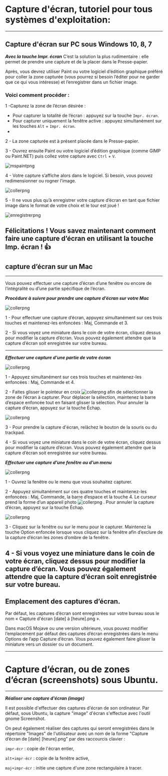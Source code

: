 # Capture d'écran, tutoriel pour tous systèmes d'exploitation:
---

## Capture d'écran sur PC sous Windows 10, 8, 7

***Avec la touche Impr. écran***
C’est la solution la plus rudimentaire : elle permet de prendre une capture et de la placer dans le Presse-papier.

Après, vous devrez utiliser Paint ou votre logiciel d’édition graphique préféré pour coller la zone capturée (vous pourrez si besoin l’éditer pour ne garder que ce qui vous intéresse) et l’enregistrer dans un fichier image.

### Voici comment procéder :

1 -Capturez la zone de l’écran désirée :

   - Pour capturer la totalité de l’écran : appuyez sur la touche ``Impr. écran``.
   - Pour capturer uniquement la fenêtre active : appuyez simultanément sur les touches ``Alt`` + ``Impr. écran``.
   -
2 - La zone capturée est à présent placée dans le Presse-papier.

3 - Ouvrez ensuite Paint ou votre logiciel d’édition graphique (comme GIMP ou Paint.NET) puis collez votre capture avec ``Ctrl`` + ``V``.

![mspaintpng](mspaint-coller-capture-ecran.png)

4 - Votre capture s’affiche alors dans le logiciel. Si besoin, vous pouvez redimensionner ou rogner l’image.

![collerpng](mspaint-capture-ecran-collee.png)

5 - Il ne vous plus qu’à enregistrer votre capture d’écran en tant que fichier image dans le format de votre choix et le tour est joué !

![enregistrerpng](enregistrer-capture-ecran-mspaint.png)

 **Félicitations ! Vous savez maintenant comment faire une capture d’écran en utilisant la touche Imp. écran ! 👍**
---

## capture d’écran sur un Mac
---
Vous pouvez effectuer une capture d’écran d’une fenêtre ou encore de l’intégralité ou d’une partie spécifique de l’écran.

***Procédure à suivre pour prendre une capture d’écran sur votre Mac***

![collerpng](mac-key-combo-diagram-shift-command-3.png)

1 - Pour effectuer une capture d’écran, appuyez simultanément sur ces trois touches et maintenez-les enfoncées : Maj, Commande et 3.

2 - Si vous voyez une miniature dans le coin de votre écran, cliquez dessus pour modifier la capture d’écran. Vous pouvez également attendre que la capture d’écran soit enregistrée sur votre bureau.

---

***Effectuer une capture d’une partie de votre écran***

![collerpng](mac-key-combo-diagram-shift-command-4.png)

1 - Appuyez simultanément sur ces trois touches et maintenez-les enfoncées : Maj, Commande et 4.

2 - Faites glisser le pointeur en croix ![collerpng](macos-mojave-screenshot-crosshair-inline-icon.png) afin de sélectionner la zone de l’écran à capturer. Pour déplacer la sélection, maintenez la barre d’espace enfoncée tout en faisant glisser la sélection. Pour annuler la capture d’écran, appuyez sur la touche Échap.

![collerpng](macos-catalina-safari-screenshot-portion.jpg)

3 - Pour prendre la capture d'écran, relâchez le bouton de la souris ou du trackpad.

4 - Si vous voyez une miniature dans le coin de votre écran, cliquez dessus pour modifier la capture d’écran. Vous pouvez également attendre que la capture d’écran soit enregistrée sur votre bureau.

***Effectuer une capture d’une fenêtre ou d’un menu***

![collerpng](mac-key-combo-diagram-shift-command-4-space.png)

1 - Ouvrez la fenêtre ou le menu que vous souhaitez capturer.

2 - Appuyez simultanément sur ces quatre touches et maintenez-les enfoncées : Maj, Commande, la barre d’espace et la touche 4. Le curseur prend la forme d’un appareil photo ![collerpng](macos-mojave-screenshot-window-inline-icon.png) . Pour annuler la capture d’écran, appuyez sur la touche Échap.

![collerpng](macos-catalina-safari-screenshot-window.jpg)

3 - Cliquez sur la fenêtre ou sur le menu pour le capturer. Maintenez la touche Option enfoncée lorsque vous cliquez sur la fenêtre afin d’exclure de la capture d’écran les zones d’ombre de la fenêtre.

4 - Si vous voyez une miniature dans le coin de votre écran, cliquez dessus pour modifier la capture d’écran. Vous pouvez également attendre que la capture d’écran soit enregistrée sur votre bureau.
---

## Emplacement des captures d’écran.

Par défaut, les captures d’écran sont enregistrées sur votre bureau sous le nom « Capture d'écran [date] à [heure].png ».

Dans macOS Mojave ou une version ultérieure, vous pouvez modifier l’emplacement par défaut des captures d’écran enregistrées dans le menu Options de l’app Capture d’écran. Vous pouvez également faire glisser la miniature vers un dossier ou un document.

---

# Capture d’écran, ou de zones d’écran (screenshots) sous Ubuntu.
---
***Réaliser une capture d'écran (image)***

Il est possible d'effectuer des captures d'écran de son ordinateur. Par défaut, sous Ubuntu, la capture "image" d'écran s'effectue avec l'outil gnome Screenshot.

On peut également réaliser des captures qui seront enregistrées dans le répertoire "Images" de l'utilisateur avec un nom de la forme "Capture d’écran de [date] [heure].png" par des raccourcis clavier :

``impr-écr`` : copie de l'écran entier,

``alt+impr-écr`` : copie de la fenêtre active,

``maj+impr-écr`` : initie une capture d'une zone rectangulaire à tracer.
